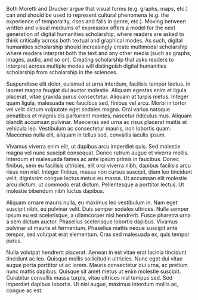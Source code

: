 Both Moretti and Drucker argue that visual forms (e.g. graphs, maps, etc.) can and should be used to
represent cultural phenomena (e.g. the experience of temporality, rises and falls in genre, etc.). Moving between written and visual mediums of expression offers a model for the next generation of digital
humanities scholarship, where readers are asked to think critically across both textual and graphical
modes. As such, digital humanities scholarship should increasingly create multimodal scholarship
where readers interpret both the text and any other media (such as graphs, images, audio, and so
on). Creating scholarship that asks readers to interpret across multiple modes will distinguish digital
humanities scholarship from scholarship in the sciences.


Suspendisse elit dolor, euismod at urna interdum, facilisis tempor lectus. In laoreet magna feugiat dui auctor molestie. Aliquam egestas enim et ligula placerat, vitae gravida purus consectetur. Aliquam at turpis metus. Integer quam ligula, malesuada nec faucibus sed, finibus vel arcu. Morbi in tortor vel velit dictum vulputate eget sodales magna. Orci varius natoque penatibus et magnis dis parturient montes, nascetur ridiculus mus. Aliquam blandit accumsan pulvinar. Maecenas sed urna ac risus placerat mattis et vehicula leo. Vestibulum ac consectetur mauris, non lobortis quam. Maecenas nulla elit, aliquam in tellus sed, convallis iaculis ipsum.

Vivamus viverra enim elit, ut dapibus arcu imperdiet quis. Sed molestie magna vel nunc suscipit consequat. Donec rutrum augue et viverra mollis. Interdum et malesuada fames ac ante ipsum primis in faucibus. Donec finibus, sem eu facilisis ultricies, elit orci viverra nibh, dapibus facilisis arcu risus non nisl. Integer finibus, massa non cursus suscipit, diam leo tincidunt velit, dignissim congue lectus metus eu massa. Ut accumsan elit molestie arcu dictum, ut commodo erat dictum. Pellentesque a porttitor lectus. Ut molestie bibendum nibh luctus dapibus.

Aliquam ornare mauris nulla, eu maximus leo vestibulum in. Nam eget suscipit nibh, eu pulvinar velit. Duis semper sodales ultrices. Nulla semper ipsum eu est scelerisque, a ullamcorper nisi hendrerit. Fusce pharetra urna a sem dictum auctor. Phasellus scelerisque lobortis dapibus. Vivamus pulvinar ut mauris et fermentum. Phasellus mattis neque suscipit ante tempor, sed volutpat erat elementum. Cras sed malesuada ex, quis tempor purus.

Nulla volutpat hendrerit placerat. Aenean in est vitae erat lacinia tincidunt tincidunt ac leo. Quisque mollis sollicitudin ultricies. Nunc eget dui vitae augue porta porttitor ut ac lorem. Mauris consectetur dui urna, ac pretium nunc mattis dapibus. Quisque sit amet metus ut enim molestie suscipit. Curabitur convallis massa turpis, vitae ultrices nisl tempus sed. Sed imperdiet dapibus lobortis. Ut nisl augue, maximus interdum mollis ac, congue ac est.

<!--	Exported from Voyant Tools (voyant-tools.org).
The iframe src attribute below uses a relative protocol to better function with both
http and https sites, but if you're embedding this into a local web page (file protocol)
you should add an explicit protocol (https if you're using voyant-tools.org, otherwise
it depends on this server.
Feel free to change the height and width values or other styling below: -->
<!--
<iframe style='width: 477px; height: 369px;' src='https://voyant-tools.org/tool/Trends/?query=cultural*&query=culture*&corpus=29cd71f10208781d5646b886714d60fe'></iframe>
-->
